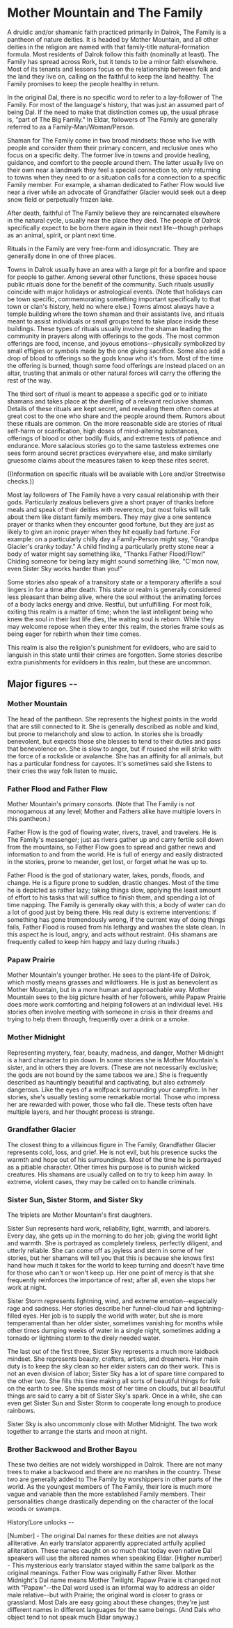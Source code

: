 # Mother Mountain and The Family

A druidic and/or shamanic faith practiced primarily in Dalrok, The Family is a pantheon of nature deities. It is headed by Mother Mountain, and all other deities in the religion are named with that family-title natural-formation formula. Most residents of Dalrok follow this faith (nominally at least). The Family has spread across Rork, but it tends to be a minor faith elsewhere. Most of its tenants and lessons focus on the relationship between folk and the land they live on, calling on the faithful to keep the land healthy. The Family promises to keep the people healthy in return.

In the original Dal, there is no specific word to refer to a lay-follower of The Family. For most of the language's history, that was just an assumed part of being Dal. If the need to make that distinction comes up, the usual phrase is, "part of The Big Family." In Eldar, followers of The Family are generally referred to as a Family-Man/Woman/Person.

Shaman for The Family come in two broad mindsets: those who live with people and consider them their primary concern, and reclusive ones who focus on a specific deity. The former live in towns and provide healing, guidance, and comfort to the people around them. The latter usually live on their own near a landmark they feel a special connection to, only returning to towns when they need to or a situation calls for a connection to a specific Family member. For example, a shaman dedicated to Father Flow would live near a river while an advocate of Grandfather Glacier would seek out a deep snow field or perpetually frozen lake.

After death, faithful of The Family believe they are reincarnated elsewhere in the natural cycle, usually near the place they died. The people of Dalrok specifically expect to be born there again in their next life--though perhaps as an animal, spirit, or plant next time. 

Rituals in the Family are very free-form and idiosyncratic. They are generally done in one of three places. 

Towns in Dalrok usually have an area with a large pit for a bonfire and space for people to gather. Among several other functions, these spaces house public rituals done for the benefit of the community. Such rituals usually coincide with major holidays or astrological events. (Note that holidays can be town specific, commemorating something important specifically to that town or clan's history, held no where else.) Towns almost always have a temple building where the town shaman and their assistants live, and rituals meant to assist individuals or small groups tend to take place inside these buildings. These types of rituals usually involve the shaman leading the community in prayers along with offerings to the gods. The most common offerings are food, incense, and joyous emotions--physically symbolized by small effigies or symbols made by the one giving sacrifice. Some also add a drop of blood to offerings so the gods know who it's from. Most of the time the offering is burned, though some food offerings are instead placed on an altar, trusting that animals or other natural forces will carry the offering the rest of the way.

The third sort of ritual is meant to appease a specific god or to initiate shamans and takes place at the dwelling of a relevant reclusive shaman. Details of these rituals are kept secret, and revealing them often comes at great cost to the one who share and the people around them. Rumors about these rituals are common. On the more reasonable side are stories of ritual self-harm or scarification, high doses of mind-altering substances, offerings of blood or other bodily fluids, and extreme tests of patience and endurance. More salacious stories go to the same tasteless extremes one sees form around secret practices everywhere else, and make similarly gruesome claims about the measures taken to keep these rites secret.

((Information on specific rituals will be available with Lore and/or Streetwise checks.))

Most lay followers of The Family have a very casual relationship with their gods. Particularly zealous believers give a short prayer of thanks before meals and speak of their deities with reverence, but most folks will talk about them like distant family members. They may give a one sentence prayer or thanks when they encounter good fortune, but they are just as likely to give an ironic prayer when they hit equally bad fortune. For example: on a particularly chilly day a Family-Person might say, "Grandpa Glacier's cranky today." A child finding a particularly pretty stone near a body of water might say something like, "Thanks Father Flood/Flow!" Chiding someone for being lazy might sound something like, "C'mon now, even Sister Sky works harder than you!"

Some stories also speak of a transitory state or a temporary afterlife a soul lingers in for a time after death. This state or realm is generally considered less pleasant than being alive, where the soul without the animating forces of a body lacks energy and drive. Restful, but unfulfilling. For most folk, exiting this realm is a matter of time; when the last intelligent being who knew the soul in their last life dies, the waiting soul is reborn. While they may welcome repose when they enter this realm, the stories frame souls as being eager for rebirth when their time comes.

This realm is also the religion's punishment for evildoers, who are said to languish in this state until their crimes are forgotten. Some stories describe extra punishments for evildoers in this realm, but these are uncommon.
## Major figures --

### Mother Mountain
The head of the pantheon. She represents the highest points in the world that are still connected to it. She is generally described as noble and kind, but prone to melancholy and slow to action. In stories she is broadly benevolent, but expects those she blesses to tend to their duties and pass that benevolence on. She is slow to anger, but if roused she will strike with the force of a rockslide or avalanche. She has an affinity for all animals, but has a particular fondness for cayotes. It's sometimes said she listens to their cries the way folk listen to music.

### Father Flood and Father Flow
Mother Mountain's primary consorts. (Note that The Family is not monogamous at any level; Mother and Fathers alike have multiple lovers in this pantheon.) 

Father Flow is the god of flowing water, rivers, travel, and travelers. He is The Family's messenger; just as rivers gather up and carry fertile soil down from the mountains, so Father Flow goes to spread and gather news and information to and from the world. He is full of energy and easily distracted in the stories, prone to meander, get lost, or forget what he was up to.

Father Flood is the god of stationary water, lakes, ponds, floods, and change. He is a figure prone to sudden, drastic changes. Most of the time he is depicted as rather lazy; taking things slow, applying the least amount of effort to his tasks that will suffice to finish them, and spending a lot of time napping. The Family is generally okay with this; a body of water can do a lot of good just by being there. His real duty is extreme interventions: if something has gone tremendously wrong, if the current way of doing things fails, Father Flood is roused from his lethargy and washes the slate clean. In this aspect he is loud, angry, and acts without restraint. (His shamans are frequently called to keep him happy and lazy during rituals.)
### Papaw Prairie
Mother Mountain's younger brother. He sees to the plant-life of Dalrok, which mostly means grasses and wildflowers. He is just as benevolent as Mother Mountain, but in a more human and approachable way. Mother Mountain sees to the big picture health of her followers, while Papaw Prairie does more work comforting and helping followers at an individual level. His stories often involve meeting with someone in crisis in their dreams and trying to help them through, frequently over a drink or a smoke.

### Mother Midnight
Representing mystery, fear, beauty, madness, and danger, Mother Midnight is a hard character to pin down. In some stories she is Mother Mountain's sister, and in others they are lovers. (These are not necessarily exclusive; the gods are not bound by the same taboos we are.) She is frequently described as hauntingly beautiful and captivating, but also *extremely* dangerous. Like the eyes of a wolfpack surrounding your campfire. In her stories, she's usually testing some remarkable mortal. Those who impress her are rewarded with power, those who fail die. These tests often have multiple layers, and her thought process is strange.
### Grandfather Glacier
The closest thing to a villainous figure in The Family, Grandfather Glacier represents cold, loss, and grief. He is not evil, but his presence sucks the warmth and hope out of his surroundings. Most of the time he is portrayed as a pitiable character. Other times his purpose is to punish wicked creatures. His shamans are usually called on to try to keep him away. In extreme, violent cases, they may be called on to handle criminals.
### Sister Sun, Sister Storm, and Sister Sky
The triplets are Mother Mountain's first daughters.

Sister Sun represents hard work, reliability, light, warmth, and laborers. Every day, she gets up in the morning to do her job; giving the world light and warmth. She is portrayed as completely tireless, perfectly diligent, and utterly reliable. She can come off as joyless and stern in some of her stories, but her shamans will tell you that this is because she knows first hand how much it takes for the world to keep turning and doesn't have time for those who can't or won't keep up. Her one point of mercy is that she frequently reinforces the importance of rest; after all, even she stops her work at night.

Sister Storm represents lightning, wind, and extreme emotion--especially rage and sadness. Her stories describe her funnel-cloud hair and lightning-filled eyes. Her job is to supply the world with water, but she is more temperamental than her older sister, sometimes vanishing for months while other times dumping weeks of water in a single night, sometimes adding a tornado or lightning storm to the direly needed water. 

The last out of the first three, Sister Sky represents a much more laidback mindset. She represents beauty, crafters, artists, and dreamers. Her main duty is to keep the sky clean so her elder sisters can do their work. This is not an even division of labor; Sister Sky has a lot of spare time compared to the other two. She fills this time making all sorts of beautiful things for folk on the earth to see. She spends most of her time on clouds, but all beautiful things are said to carry a bit of Sister Sky's spark. Once in a while, she can even get Sister Sun and Sister Storm to cooperate long enough to produce rainbows.

Sister Sky is also uncommonly close with Mother Midnight. The two work together to arrange the starts and moon at night.
### Brother Backwood and Brother Bayou
These two deities are not widely worshipped in Dalrok. There are not many trees to make a backwood and there are no marshes in the country. These two are generally added to The Family by worshippers in other parts of the world. As the youngest members of The Family, their lore is much more vague and variable than the more established Family members. Their personalities change drastically depending on the character of the local woods or swamps.

History/Lore unlocks --

[Number] - The original Dal names for these deities are not always alliterative. An early translator apparently appreciated artfully applied alliteration. These names caught on so much that today even native Dal speakers will use the altered names when speaking Eldar.
[Higher number] - This mysterious early translator stayed within the same ballpark as the original meanings. Father Flow was originally Father River. Mother Midnight's Dal name means Mother Twilight. Papaw Prairie is changed not with "Papaw"--the Dal word used is an informal way to address an older male relative--but with Prairie; the original word is closer to grass or grassland. Most Dals are easy going about these changes; they're just different names in different languages for the same beings. (And Dals who object tend to not speak much Eldar anyway.)